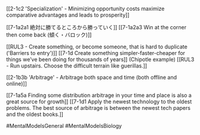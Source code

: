[[2-1c2 'Specialization' - Minimizing opportunity costs maximize comparative advantages and leads to prosperity]]

[[7-1a2a1 絶対に勝てるところから勝っていく]]
	[[7-1a2a3 Win at the corner then come back (傾く・バロック)]]

[[RUL3 - Create something, or become someone, that is hard to duplicate ('Barriers to entry')]]
	[[7-1d Create something simpler-faster-cheaper for things we’ve been doing for thousands of years]] (Chipotle example)
[[RUL3 - Run upstairs. Choose the difficult terrain like guerillas.]]

[[2-1b3b 'Arbitrage' - Arbitrage both space and time (both offline and online)]]

[[7-1a5a Finding some distribution arbitrage in your time and place is also a great source for growth]]
[[7-1d1 Apply the newest technology to the oldest problems. The best source of arbitrage is between the newest tech papers and the oldest books.]]

#MentalModelsGeneral 
#MentalModelsBiology 